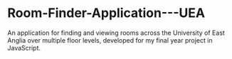 # Room-Finder-Application---UEA
An application for finding and viewing rooms across the University of East Anglia over multiple floor levels, developed for my final year project in JavaScript.
